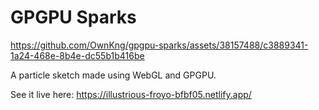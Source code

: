 # GPGPU Sparks

https://github.com/OwnKng/gpgpu-sparks/assets/38157488/c3889341-1a24-468e-8b4e-dc55b1b416be

A particle sketch made using WebGL and GPGPU.

See it live here: https://illustrious-froyo-bfbf05.netlify.app/
